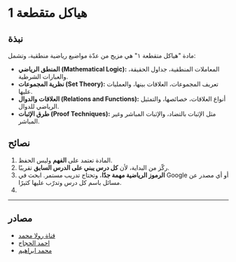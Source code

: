 # هياكل متقطعة 1

## نبذة

مادة "هياكل متقطعة ١" هي مزيج من عدّة مواضيع رياضية منطقية، وتشمل:

- **المنطق الرياضي (Mathematical Logic):** المعاملات المنطقية، جداول الحقيقة، والعبارات الشرطية.
- **نظرية المجموعات (Set Theory):** تعريف المجموعات، العلاقات بينها، والعمليات عليها.
- **العلاقات والدوال (Relations and Functions):** أنواع العلاقات، خصائصها، والتمثيل الرياضي للدوال.
- **طرق الإثبات (Proof Techniques):** مثل الإثبات بالتضاد، والإثبات المباشر وغير المباشر.

## نصائح

1. المادة تعتمد على **الفهم** وليس الحفظ.
2. ركّز من البداية، لأن **كل درس يبني على الدرس السابق** تقريبًا.
3. **الرموز الرياضية مهمة جدًا**، وتحتاج تدريب مستمر. ابحث في Google أو أي مصدر عن مسائل باسم كل درس وتدرّب عليها كثيرًا.
4.

---

## مصادر

- [قناة رولا محمد](https://youtube.com/playlist?list=PLB6X_agqE9hq0xeyZSTNLF0PxA41Dp5pg)
- [احمد الحجاج](https://youtube.com/playlist?list=PLxIvc-MGOs6gZlMVYOOEtUHJmfUquCjwz)
- [محمد ابراهيم](https://youtube.com/playlist?list=PLZyQU-WOzZF1rmALoJZthmDKPsqxCV4mW)
